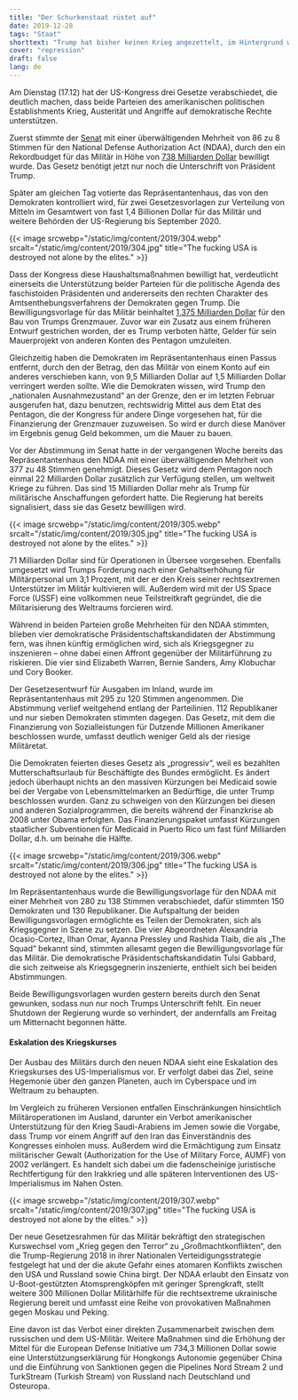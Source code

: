 ```yaml
---
title: "Der Schurkenstaat rüstet auf"
date: 2019-12-28
tags: "Staat"
shorttext: "Trump hat bisher keinen Krieg angezettelt, im Hintergrund wird nicht nur an der Amtsenthebung gearbeitet, nein es wird auch aufgerüstet."
cover: "repression"
draft: false
lang: de
---
```


Am Dienstag (17.12) hat der US-Kongress drei Gesetze verabschiedet, die deutlich machen, dass beide Parteien des amerikanischen politischen Establishments Krieg, Austerität und Angriffe auf demokratische Rechte unterstützen.

Zuerst stimmte der [Senat](https://www.senate.gov/legislative/LIS/roll_call_lists/roll_call_vote_cfm.cfm?congress=116&session=1&vote=00400 "Roll Call Vote 116th Congress - 1st Session") mit einer überwältigenden Mehrheit von 86 zu 8 Stimmen für den National Defense Authorization Act (NDAA), durch den ein Rekordbudget für das Militär in Höhe von [738 Milliarden Dollar](https://thehill.com/policy/defense/474892-senate-passes-738b-defense-bill "Senate sends $738B defense bill to Trump's desk") bewilligt wurde. Das Gesetz benötigt jetzt nur noch die Unterschrift von Präsident Trump.

Später am gleichen Tag votierte das Repräsentantenhaus, das von den Demokraten kontrolliert wird, für zwei Gesetzesvorlagen zur Verteilung von Mitteln im Gesamtwert von fast 1,4 Billionen Dollar für das Militär und weitere Behörden der US-Regierung bis September 2020.

{{< image srcwebp="/static/img/content/2019/304.webp" srcalt="/static/img/content/2019/304.jpg" title="The fucking USA is destroyed not alone by the elites." >}}

Dass der Kongress diese Haushaltsmaßnahmen bewilligt hat, verdeutlicht einerseits die Unterstützung beider Parteien für die politische Agenda des faschistoiden Präsidenten und andererseits den rechten Charakter des Amtsenthebungsverfahrens der Demokraten gegen Trump. Die Bewilligungsvorlage für das Militär beinhaltet [1,375 Milliarden Dollar](https://thehill.com/homenews/senate/474729-spending-deal-to-include-1375-billion-for-border-barriers "Spending deal to include $1.375 billion for border barriers") für den Bau von Trumps Grenzmauer. Zuvor war ein Zusatz aus einem früheren Entwurf gestrichen worden, der es Trump verboten hätte, Gelder für sein Mauerprojekt von anderen Konten des Pentagon umzuleiten.

Gleichzeitig haben die Demokraten im Repräsentantenhaus einen Passus entfernt, durch den der Betrag, den das Militär von einem Konto auf ein anderes verschieben kann, von 9,5 Milliarden Dollar auf 1,5 Milliarden Dollar verringert werden sollte. Wie die Demokraten wissen, wird Trump den „nationalen Ausnahmezustand“ an der Grenze, den er im letzten Februar ausgerufen hat, dazu benutzen, rechtswidrig Mittel aus dem Etat des Pentagon, die der Kongress für andere Dinge vorgesehen hat, für die Finanzierung der Grenzmauer zuzuweisen. So wird er durch diese Manöver im Ergebnis genug Geld bekommen, um die Mauer zu bauen.

Vor der Abstimmung im Senat hatte in der vergangenen Woche bereits das Repräsentantenhaus den NDAA mit einer überwältigenden Mehrheit von 377 zu 48 Stimmen genehmigt. Dieses Gesetz wird dem Pentagon noch einmal 22 Milliarden Dollar zusätzlich zur Verfügung stellen, um weltweit Kriege zu führen. Das sind 15 Milliarden Dollar mehr als Trump für militärische Anschaffungen gefordert hatte. Die Regierung hat bereits signalisiert, dass sie das Gesetz bewilligen wird.

{{< image srcwebp="/static/img/content/2019/305.webp" srcalt="/static/img/content/2019/305.jpg" title="The fucking USA is destroyed not alone by the elites." >}}

71 Milliarden Dollar sind für Operationen in Übersee vorgesehen. Ebenfalls umgesetzt wird Trumps Forderung nach einer Gehaltserhöhung für Militärpersonal um 3,1 Prozent, mit der er den Kreis seiner rechtsextremen Unterstützer im Militär kultivieren will. Außerdem wird mit der US Space Force (USSF) eine vollkommen neue Teilstreitkraft gegründet, die die Militarisierung des Weltraums forcieren wird.

Während in beiden Parteien große Mehrheiten für den NDAA stimmten, blieben vier demokratische Präsidentschaftskandidaten der Abstimmung fern, was ihnen künftig ermöglichen wird, sich als Kriegsgegner zu inszenieren – ohne dabei einen Affront gegenüber der Militärführung zu riskieren. Die vier sind Elizabeth Warren, Bernie Sanders, Amy Klobuchar und Cory Booker.

Der Gesetzesentwurf für Ausgaben im Inland, wurde im Repräsentantenhaus mit 295 zu 120 Stimmen angenommen. Die Abstimmung verlief weitgehend entlang der Parteilinien. 112 Republikaner und nur sieben Demokraten stimmten dagegen. Das Gesetz, mit dem die Finanzierung von Sozialleistungen für Dutzende Millionen Amerikaner beschlossen wurde, umfasst deutlich weniger Geld als der riesige Militäretat.

Die Demokraten feierten dieses Gesetz als „progressiv“, weil es bezahlten Mutterschaftsurlaub für Beschäftigte des Bundes ermöglicht. Es ändert jedoch überhaupt nichts an den massiven Kürzungen bei Medicaid sowie bei der Vergabe von Lebensmittelmarken an Bedürftige, die unter Trump beschlossen wurden. Ganz zu schweigen von den Kürzungen bei diesen und anderen Sozialprogrammen, die bereits während der Finanzkrise ab 2008 unter Obama erfolgten. Das Finanzierungspaket umfasst Kürzungen staatlicher Subventionen für Medicaid in Puerto Rico um fast fünf Milliarden Dollar, d.h. um beinahe die Hälfte.

{{< image srcwebp="/static/img/content/2019/306.webp" srcalt="/static/img/content/2019/306.jpg" title="The fucking USA is destroyed not alone by the elites." >}}

Im Repräsentantenhaus wurde die Bewilligungsvorlage für den NDAA mit einer Mehrheit von 280 zu 138 Stimmen verabschiedet, dafür stimmten 150 Demokraten und 130 Republikaner. Die Aufspaltung der beiden Bewilligungsvorlagen ermöglichte es Teilen der Demokraten, sich als Kriegsgegner in Szene zu setzen. Die vier Abgeordneten Alexandria Ocasio-Cortez, Ilhan Omar, Ayanna Pressley und Rashida Tlaib, die als „The Squad“ bekannt sind, stimmten allesamt gegen die Bewilligungsvorlage für das Militär. Die demokratische Präsidentschaftskandidatin Tulsi Gabbard, die sich zeitweise als Kriegsgegnerin inszenierte, enthielt sich bei beiden Abstimmungen.

Beide Bewilligungsvorlagen wurden gestern bereits durch den Senat gewunken, sodass nun nur noch Trumps Unterschrift fehlt. Ein neuer Shutdown der Regierung wurde so verhindert, der andernfalls am Freitag um Mitternacht begonnen hätte.

#### Eskalation des Kriegskurses

Der Ausbau des Militärs durch den neuen NDAA sieht eine Eskalation des Kriegskurses des US-Imperialismus vor. Er verfolgt dabei das Ziel, seine Hegemonie über den ganzen Planeten, auch im Cyberspace und im Weltraum zu behaupten.

Im Vergleich zu früheren Versionen entfallen Einschränkungen hinsichtlich Militäroperationen im Ausland, darunter ein Verbot amerikanischer Unterstützung für den Krieg Saudi-Arabiens im Jemen sowie die Vorgabe, dass Trump vor einem Angriff auf den Iran das Einverständnis des Kongresses einholen muss. Außerdem wird die Ermächtigung zum Einsatz militärischer Gewalt (Authorization for the Use of Military Force, AUMF) von 2002 verlängert. Es handelt sich dabei um die fadenscheinige juristische Rechtfertigung für den Irakkrieg und alle späteren Interventionen des US-Imperialismus im Nahen Osten.

{{< image srcwebp="/static/img/content/2019/307.webp" srcalt="/static/img/content/2019/307.jpg" title="The fucking USA is destroyed not alone by the elites." >}}

Der neue Gesetzesrahmen für das Militär bekräftigt den strategischen Kurswechsel vom „Krieg gegen den Terror“ zu „Großmachtkonflikten“, den die Trump-Regierung 2018 in ihrer Nationalen Verteidigungsstrategie festgelegt hat und der die akute Gefahr eines atomaren Konflikts zwischen den USA und Russland sowie China birgt. Der NDAA erlaubt den Einsatz von U-Boot-gestützten Atomsprengköpfen mit geringer Sprengkraft, stellt weitere 300 Millionen Dollar Militärhilfe für die rechtsextreme ukrainische Regierung bereit und umfasst eine Reihe von provokativen Maßnahmen gegen Moskau und Peking.

Eine davon ist das Verbot einer direkten Zusammenarbeit zwischen dem russischen und dem US-Militär. Weitere Maßnahmen sind die Erhöhung der Mittel für die European Defense Initiative um 734,3 Millionen Dollar sowie eine Unterstützungserklärung für Hongkongs Autonomie gegenüber China und die Einführung von Sanktionen gegen die Pipelines Nord Stream 2 und TurkStream (Turkish Stream) von Russland nach Deutschland und Osteuropa.
